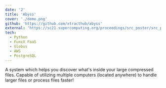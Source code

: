 ```yaml
---
date: '2'
title: 'Abyss'
cover: './demo.png'
github: 'https://github.com/xtracthub/abyss'
external: 'https://sc21.supercomputing.org/proceedings/src_poster/src_poster_pages/spostu115.html'
tech:
  - Python
  - FuncX FaaS
  - Globus
  - AWS
  - PostgreSQL
---
```


A system which helps you discover what's inside your large compressed files. Capable of utilizing multiple computers (located anywhere) to handle larger files or process files faster!
